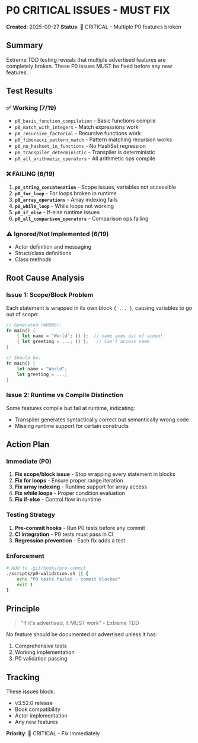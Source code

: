# P0 CRITICAL ISSUES - MUST FIX

**Created**: 2025-09-27
**Status**: 🔴 CRITICAL - Multiple P0 features broken

## Summary

Extreme TDD testing reveals that multiple advertised features are completely broken. These P0 issues MUST be fixed before any new features.

## Test Results

### ✅ Working (7/19)
- `p0_basic_function_compilation` - Basic functions compile
- `p0_match_with_integers` - Match expressions work
- `p0_recursive_factorial` - Recursive functions work
- `p0_fibonacci_pattern_match` - Pattern matching recursion works
- `p0_no_hashset_in_functions` - No HashSet regression
- `p0_transpiler_deterministic` - Transpiler is deterministic
- `p0_all_arithmetic_operators` - All arithmetic ops compile

### ❌ FAILING (6/19)
1. **`p0_string_concatenation`** - Scope issues, variables not accessible
2. **`p0_for_loop`** - For loops broken in runtime
3. **`p0_array_operations`** - Array indexing fails
4. **`p0_while_loop`** - While loops not working
5. **`p0_if_else`** - If-else runtime issues
6. **`p0_all_comparison_operators`** - Comparison ops failing

### ⚠️ Ignored/Not Implemented (6/19)
- Actor definition and messaging
- Struct/class definitions
- Class methods

## Root Cause Analysis

### Issue 1: Scope/Block Problem
Each statement is wrapped in its own block `{ ... }`, causing variables to go out of scope:
```rust
// Generated (WRONG):
fn main() {
    { let name = "World"; () };  // name goes out of scope!
    { let greeting = ...; () };   // Can't access name
}

// Should be:
fn main() {
    let name = "World";
    let greeting = ...;
}
```

### Issue 2: Runtime vs Compile Distinction
Some features compile but fail at runtime, indicating:
- Transpiler generates syntactically correct but semantically wrong code
- Missing runtime support for certain constructs

## Action Plan

### Immediate (P0)
1. **Fix scope/block issue** - Stop wrapping every statement in blocks
2. **Fix for loops** - Ensure proper range iteration
3. **Fix array indexing** - Runtime support for array access
4. **Fix while loops** - Proper condition evaluation
5. **Fix if-else** - Control flow in runtime

### Testing Strategy
1. **Pre-commit hooks** - Run P0 tests before any commit
2. **CI integration** - P0 tests must pass in CI
3. **Regression prevention** - Each fix adds a test

### Enforcement
```bash
# Add to .git/hooks/pre-commit
./scripts/p0-validation.sh || {
    echo "P0 tests failed - commit blocked"
    exit 1
}
```

## Principle

> "If it's advertised, it MUST work" - Extreme TDD

No feature should be documented or advertised unless it has:
1. Comprehensive tests
2. Working implementation
3. P0 validation passing

## Tracking

These issues block:
- v3.52.0 release
- Book compatibility
- Actor implementation
- Any new features

**Priority**: 🔴 CRITICAL - Fix immediately